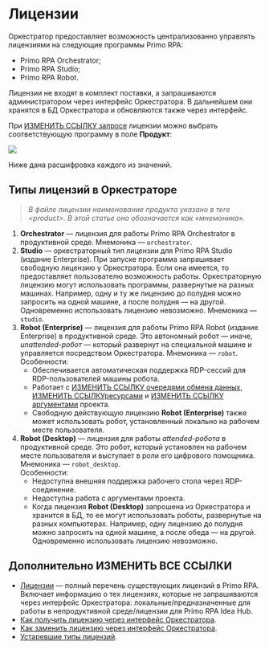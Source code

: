 # Лицензии

Оркестратор предоставляет возможность централизованно управлять лицензиями на следующие программы Primo RPA:
* Primo RPA Orchestrator;
* Primo RPA Studio;
* Primo RPA Robot.

Лицензии не входят в комплект поставки, а запрашиваются администратором через интерфейс Оркестратора. В дальнейшем они хранятся в БД Оркестратора и обновляются также через интерфейс.

При [ИЗМЕНИТЬ ССЫЛКУ запросе](https://docs.primo-rpa.ru/primo-rpa/orchestrator/settings/licensing/new-license) лицензии можно выбрать соответствующую программу в поле **Продукт**:

![](../../../../orchestrator-new/resources/orchestrator-admin/licensing/orch-license-product.png) 

Ниже дана расшифровка каждого из значений.

## Типы лицензий в Оркестраторе

> *В файле лицензии наименование продукта указано в теге \<product>. В этой статье оно обозначается как «мнемоника».*

1. **Orchestrator** — лицензия для работы Primo RPA Orchestrator в продуктивной среде.  Мнемоника — `orchestrator`.
2. **Studio** — оркестраторный тип лицензии для Primo RPA Studio (издание Enterprise). При запуске программа запрашивает свободную лицензию у Оркестратора. Если она имеется, то предоставляет пользователю возможность работы. Оркестраторную лицензию могут использовать программы, развернутые на разных машинах. Например, одну и ту же лицензию до полудня можно запросить на одной машине, а после полудня — на другой. Одновременно использовать лицензию невозможно. Мнемоника — `studio`. 
3. **Robot (Enterprise)** — лицензия для работы Primo RPA Robot (издание Enterprise) в продуктивной среде. Это автономный робот — иначе, *unattended-робот* — который развернут на специальной машине и управляется посредством Оркестратора. Мнемоника — `robot`.\
   Особенности:
   * Обеспечивается автоматическая поддержка RDP-сессий для RDP-пользователей машины робота.
   * Работает с [ИЗМЕНИТЬ ССЫЛКУ очередями обмена данных](https://docs.primo-rpa.ru/primo-rpa/orchestrator/basics/data-queues), [ИЗМЕНИТЬ ССЫЛКУресурсами](https://docs.primo-rpa.ru/primo-rpa/orchestrator/basics/assets) и [ИЗМЕНИТЬ ССЫЛКУ аргументами](https://docs.primo-rpa.ru/primo-rpa/orchestrator/basics/tasks/orch-args) проекта.
   * Свободную действующую лицензию **Robot (Enterprise)** также может использовать робот, установленный локально на рабочем месте пользователя. 
5. **Robot (Desktop)** — лицензия для работы *attended-робота* в продуктивной среде. Это робот, который установлен на рабочем месте пользователя и выступает в роли его цифрового помощника. Мнемоника — `robot_desktop`.\
   Особенности:
   * Недоступна внешняя поддержка рабочего стола через RDP-соединение.
   * Недоступна работа с аргументами проекта. 
   * Когда лицензия **Robot (Desktop)** запрошена из Оркестратора и хранится в БД, то ее могут использовать роботы, развернутые на разных компьютерах. Например, одну лицензию до полудня можно запросить на одной машине, а после обеда — на другой. Одновременно использовать лицензию невозможно.


## Дополнительно ИЗМЕНИТЬ ВСЕ ССЫЛКИ
* [Лицензии](https://docs.primo-rpa.ru/primo-rpa/licenses) — полный перечень существующих лицензий в Primo RPA. Включает информацию о тех лицензиях, которые не запрашиваются через интерфейс Оркестратора: локальные/предназначенные для работы в непродуктивной среде/лицензии для Primo RPA Idea Hub.
* [Как получить лицензию через интерфейс Оркестратора](https://docs.primo-rpa.ru/primo-rpa/orchestrator/settings/licensing/new-license).
* [Как заменить лицензию через интерфейс Оркестратора](https://docs.primo-rpa.ru/primo-rpa/orchestrator/settings/licensing/change-license).
* [Устаревшие типы лицензий](https://docs.primo-rpa.ru/primo-rpa/orchestrator/settings/licensing/outdated).

